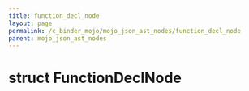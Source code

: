 ```yaml
---
title: function_decl_node
layout: page
permalink: /c_binder_mojo/mojo_json_ast_nodes/function_decl_node
parent: mojo_json_ast_nodes
---
```


# struct FunctionDeclNode

